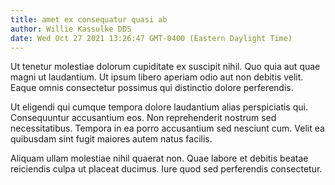 ```yaml
---
title: amet ex consequatur quasi ab
author: Willie Kassulke DDS
date: Wed Oct 27 2021 13:26:47 GMT-0400 (Eastern Daylight Time)
---
```

Ut tenetur molestiae dolorum cupiditate ex suscipit nihil. Quo quia aut quae magni ut laudantium. Ut ipsum libero aperiam odio aut non debitis velit. Eaque omnis consectetur possimus qui distinctio dolore perferendis.

 Ut eligendi qui cumque tempora dolore laudantium alias perspiciatis qui. Consequuntur accusantium eos. Non reprehenderit nostrum sed necessitatibus. Tempora in ea porro accusantium sed nesciunt cum. Velit ea quibusdam sint fugit maiores autem natus facilis.

 Aliquam ullam molestiae nihil quaerat non. Quae labore et debitis beatae reiciendis culpa ut placeat ducimus. Iure quod sed perferendis consectetur.